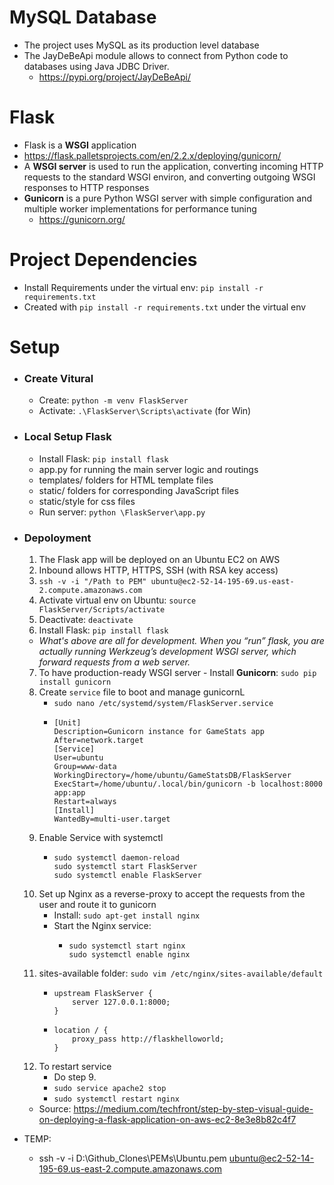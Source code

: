# MySQL Database
- The project uses MySQL as its production level database
- The JayDeBeApi module allows to connect from Python code to databases using Java JDBC Driver.
    - https://pypi.org/project/JayDeBeApi/
# Flask
- Flask is a **WSGI** application
- https://flask.palletsprojects.com/en/2.2.x/deploying/gunicorn/
- A **WSGI server** is used to run the application, converting incoming HTTP requests to the standard WSGI environ, and converting outgoing WSGI responses to HTTP responses
- **Gunicorn** is a pure Python WSGI server with simple configuration and multiple worker implementations for performance tuning
    - https://gunicorn.org/

# Project Dependencies
- Install Requirements under the virtual env: ```pip install -r requirements.txt```
- Created with ```pip install -r requirements.txt``` under the virtual env

# Setup
- ### Create Vitural 
    - Create: ```python -m venv FlaskServer```
    - Activate: ```.\FlaskServer\Scripts\activate``` (for Win)
- ### Local Setup Flask
    - Install Flask: ```pip install flask```
    - app.py for running the main server logic and routings
    - templates/ folders for HTML template files
    - static/ folders for corresponding JavaScript files
    - static/style for css files
    - Run server: ```python \FlaskServer\app.py```
- ### Depoloyment
    1. The Flask app will be deployed on an Ubuntu EC2 on AWS
    2. Inbound allows HTTP, HTTPS, SSH (with RSA key access)
    3. ```ssh -v -i "/Path to PEM" ubuntu@ec2-52-14-195-69.us-east-2.compute.amazonaws.com```
    4. Activate virtual env on Ubuntu: ```source FlaskServer/Scripts/activate```
    5. Deactivate: ```deactivate```
    6. Install Flask: ```pip install flask```
    - *What's above are all for development. When you “run” flask, you are actually running Werkzeug’s development WSGI server, which forward requests from a web server.*
    7. To have production-ready WSGI server - Install **Gunicorn**: ```sudo pip install gunicorn```
    8. Create ```service``` file to boot and manage gunicornL 
        - ```sudo nano /etc/systemd/system/FlaskServer.service```
        -   ```
            [Unit]
            Description=Gunicorn instance for GameStats app
            After=network.target
            [Service]
            User=ubuntu
            Group=www-data
            WorkingDirectory=/home/ubuntu/GameStatsDB/FlaskServer
            ExecStart=/home/ubuntu/.local/bin/gunicorn -b localhost:8000 app:app
            Restart=always
            [Install]
            WantedBy=multi-user.target
            ```
    9. Enable Service with systemctl
        -   ```
            sudo systemctl daemon-reload
            sudo systemctl start FlaskServer
            sudo systemctl enable FlaskServer
            ```
    10. Set up Nginx as a reverse-proxy to accept the requests from the user and route it to gunicorn
        - Install: ```sudo apt-get install nginx```
        - Start the Nginx service:
            -   ```
                sudo systemctl start nginx
                sudo systemctl enable nginx
                ```
    11. sites-available folder: ```sudo vim /etc/nginx/sites-available/default```
        -   ```
            upstream FlaskServer {
                server 127.0.0.1:8000;
            }
            ```
        -   ```
            location / {
                proxy_pass http://flaskhelloworld;
            }
            ```
    12. To restart service
        - Do step 9.
        - ```sudo service apache2 stop```
        - ```sudo systemctl restart nginx```


    - Source: https://medium.com/techfront/step-by-step-visual-guide-on-deploying-a-flask-application-on-aws-ec2-8e3e8b82c4f7




- TEMP:
    - ssh -v -i D:\Github_Clones\PEMs\Ubuntu.pem ubuntu@ec2-52-14-195-69.us-east-2.compute.amazonaws.com